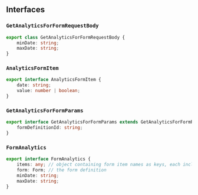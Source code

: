 ## Interfaces

### `GetAnalyticsForFormRequestBody`

```ts
export class GetAnalyticsForFormRequestBody {
	minDate: string;
	maxDate: string;
}
```

### `AnalyticsFormItem`

```ts
export interface AnalyticsFormItem {
	date: string;
	value: number | boolean;
}
```

### `GetAnalyticsForFormParams`

```ts
export interface GetAnalyticsForFormParams extends GetAnalyticsForFormRequestBody {
	formDefinitionId: string;
}
```

### `FormAnalytics`

```ts
export interface FormAnalytics {
	items: any; // object containing form item names as keys, each includes an array of AnalyticsFormItem
	form: Form; // the form definition
	minDate: string;
	maxDate: string;
}
```